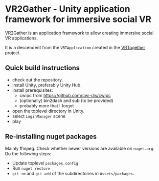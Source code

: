 # VR2Gather - Unity application framework for immersive social VR

VR2Gather is an application framework to allow creating immersive social VR applications.

It is a descendent from the `VRTApplication` created in the [VRTogether](https://vrtogether.eu) project.

## Quick build instructions

- check out the repository.
- install Unity, preferably Unity Hub.
- Install prerequisites:
	- cwipc from <https://github.com/cwi-dis/cwipc>
	- (optionally) bin2dash and sub (to be provided)
	- probably more that I forgot
- open the toplevel directory in Unity.
- select `LoginManager` scene
- play

## Re-installing nuget packages

Mainly ffmpeg. Check whether newer versions are available on `nuget.org`. Do the following steps:

- Update toplevel `packages.config`
- Run `nuget restore`
- `git rm` and `git add` of the subdirectories in `Assets/packages`.

